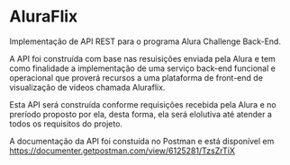 # AluraFlix
Implementação de API REST para o programa Alura Challenge Back-End.

A API foi construída com base nas resuisições enviada pela Alura e tem como finalidade a implementação de uma serviço back-end funcional e operacional que  proverá recursos a uma plataforma de front-end de visualização de vídeos chamada Aluraflix. 

Esta API será construída conforme requisições recebida pela Alura e no preríodo proposto por ela, desta forma, ela será elolutiva até atender a todos os requisitos do projeto. 

A documentação da API foi constuída no Postman e está disponível em https://documenter.getpostman.com/view/6125281/TzsZrTiX
